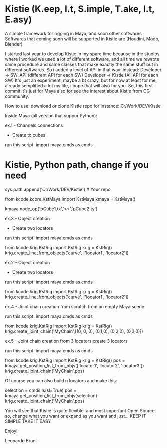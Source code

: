 # Kistie (K.eep, I.t, S.imple, T.ake, I.t, E.asy)
A simple framework for rigging in Maya, and soon other softwares.
Softwares that coming soon will be supported in Kistie are (Houdini, Modo, Blender)

I started last year to develop Kistie in my spare time because in the studios where i worked we used a lot of different software, and all time we rewrote same procedure and same classes that make exactly the same stuff but in different softwares.
So i added a level of API in that way:
instead:  Developer -> SW_API (different API for each SW)
          Developer -> Kistie (All API for each SW)
It's just an experiment, maybe a bt crazy, but for now at least for me, already semplified a lot my life, i hope that will also for you.
So, this first commit it's just for Maya also for see the interest about Kistie from CG community.

How to use:
download or clone Kistie repo for instance: C:/Work/DEV/Kistie

Inside Maya (all version that suppor Python):

ex.1 - Channels connections
- Create to cubes

run this script:
import maya.cmds as cmds

# Kistie, Python path, change if you need
sys.path.append('C:/Work/DEV/Kistie') # Your repo

from kcode.kcore.KstMaya import KstMaya
kmaya = KstMaya()

kmaya.node_op('pCube1.tx','>>','pCube2.ty')

ex.3 - Object creation
- Create two locators

run this script:
import maya.cmds as cmds

from kcode.krig.KstRig import KstRig
krig = KstRig()
krig.create_line_from_objects('curve', ['locator1', 'locator2'])

ex.2 - Object creation
- Create two locators

run this script:
import maya.cmds as cmds

from kcode.krig.KstRig import KstRig
krig = KstRig()
krig.create_line_from_objects('curve', ['locator1', 'locator2'])

ex.4 - Joint chain creation from scratch
from an empty Maya scene

run this script:
import maya.cmds as cmds

from kcode.krig.KstRig import KstRig
krig = KstRig()
krig.create_joint_chain('MyChain',[(0, 0, 0), (0,1,0), (0,2,0), (0,3,0)])

ex.5 - Joint chain creation from 3 locators
create 3 locators

run this script:
import maya.cmds as cmds

from kcode.krig.KstRig import KstRig
krig = KstRig()
pos = kmaya.get_position_list_from_objs(['locator1', 'locator2', 'locator3'])
krig.create_joint_chain('MyChain',pos)

Of course you can also build n locators
and make this:

selection = cmds.ls(sl=True)
pos = kmaya.get_position_list_from_objs(selection)
krig.create_joint_chain('MyChain',pos)

You will see that Kistie is quite flexible, and most important Open Source, so, change what you want or expand as you want and just...
KEEP IT SIMPLE TAKE IT EASY

Enjoy!

Leonardo Bruni
